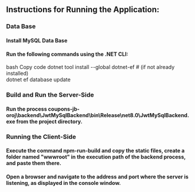 ## Instructions for Running the Application:
### Data Base
#### Install MySQL Data Base
#### Run the following commands using the .NET CLI:
bash
Copy code
dotnet tool install --global dotnet-ef # (if not already installed)\
dotnet ef database update
### Build and Run the Server-Side
#### Run the process coupons-jb-oroj\backend\JwtMySqlBackend\bin\Release\net8.0\JwtMySqlBackend.exe from the project directory.

### Running the Client-Side
#### Execute the command npm-run-build and copy the static files, create a folder named "wwwroot" in the execution path of the backend process, and paste them there.
#### Open a browser and navigate to the address and port where the server is listening, as displayed in the console window.
